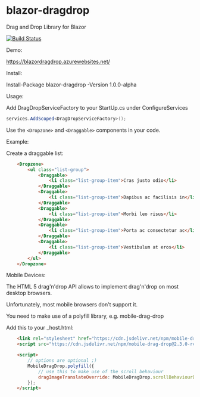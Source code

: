 # blazor-dragdrop
Drag and Drop Library for Blazor

[![Build Status](https://dev.azure.com/postlagerkarte/blazor-dragdrop/_apis/build/status/Postlagerkarte.blazor-dragdrop?branchName=master)](https://dev.azure.com/postlagerkarte/blazor-dragdrop/_build/latest?definitionId=3&branchName=master)

Demo:

https://blazordragdrop.azurewebsites.net/

Install:

Install-Package blazor-dragdrop -Version 1.0.0-alpha

Usage:

Add DragDropServiceFactory to your StartUp.cs under ConfigureServices

```csharp
services.AddScoped<DragDropServiceFactory>();
```

Use the ```<Dropzone>``` and ```<Draggable>``` components in your code.

Example:

Create a draggable list:
```html
    <Dropzone>
        <ul class="list-group">
            <Draggable>
                <li class="list-group-item">Cras justo odio</li>
            </Draggable>
            <Draggable>
                <li class="list-group-item">Dapibus ac facilisis in</li>
            </Draggable>
            <Draggable>
                <li class="list-group-item">Morbi leo risus</li>
            </Draggable>
            <Draggable>
                <li class="list-group-item">Porta ac consectetur ac</li>
            </Draggable>
            <Draggable>
                <li class="list-group-item">Vestibulum at eros</li>
            </Draggable>
        </ul>
    </Dropzone>
```

Mobile Devices:

The HTML 5 drag'n'drop API allows to implement drag'n'drop on most desktop browsers.

Unfortunately, most mobile browsers don't support it. 

You need to make use of a polyfill library, e.g. mobile-drag-drop

Add this to your _host.html:

```html
    <link rel="stylesheet" href="https://cdn.jsdelivr.net/npm/mobile-drag-drop@2.3.0-rc.2/default.css">
    <script src="https://cdn.jsdelivr.net/npm/mobile-drag-drop@2.3.0-rc.2/index.min.js"></script>

    <script>
        // options are optional ;)
        MobileDragDrop.polyfill({
            // use this to make use of the scroll behaviour
            dragImageTranslateOverride: MobileDragDrop.scrollBehaviourDragImageTranslateOverride
        });
    </script>
```
